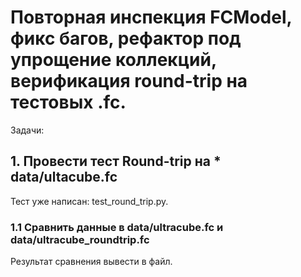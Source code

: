# Повторная инспекция FCModel, фикс багов, рефактор под упрощение коллекций, верификация round-trip на тестовых .fc.

Задачи:

## 1. Провести тест Round-trip на * data/ultacube.fc

Тест уже написан: test_round_trip.py.

### 1.1 Сравнить данные в data/ultracube.fc и  data/ultracube_roundtrip.fc

Результат сравнения вывести в файл.
